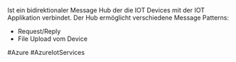 Ist ein bidirektionaler Message Hub der die IOT Devices mit der IOT Applikation verbindet. Der Hub ermöglicht verschiedene Message Patterns:

- Request/Reply
- File Upload vom Device


#Azure
#AzureIotServices